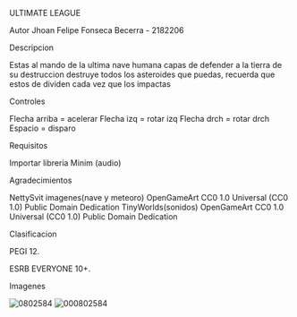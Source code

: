 ULTIMATE LEAGUE

Autor
Jhoan Felipe Fonseca Becerra - 2182206

Descripcion 

Estas al mando de la ultima nave humana capas de defender a la tierra de su destruccion
destruye todos los asteroides que puedas, recuerda que estos de dividen cada vez que los impactas

Controles

Flecha arriba = acelerar
Flecha izq = rotar izq
Flecha drch = rotar drch
Espacio = disparo

Requisitos

Importar libreria Minim (audio)

Agradecimientos

NettySvit imagenes(nave y meteoro)
OpenGameArt
CC0 1.0 Universal (CC0 1.0)
Public Domain Dedication
TinyWorlds(sonidos)
OpenGameArt
CC0 1.0 Universal (CC0 1.0)
Public Domain Dedication

Clasificacion 

PEGI 12.

ESRB EVERYONE 10+.

Imagenes

![0802584](https://user-images.githubusercontent.com/73330780/108179890-21f4c880-70d4-11eb-8068-022d7f96d08f.jpg)
![000802584](https://user-images.githubusercontent.com/73330780/108164855-996c2d00-70bf-11eb-9a2d-38951a39fc68.jpg)
